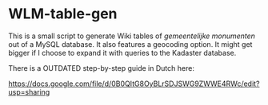 WLM-table-gen
=============

This is a small script to generate Wiki tables of _gemeentelijke monumenten_ out of a MySQL database. It also features a geocoding option. It might get bigger if I choose to expand it with queries to the Kadaster database.

There is a OUTDATED step-by-step guide in Dutch here:

https://docs.google.com/file/d/0B0QItG8OyBLrSDJSWG9ZWWE4RWc/edit?usp=sharing
